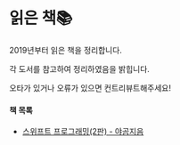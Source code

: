 # 읽은 책📚

2019년부터 읽은 책을 정리합니다. 

각 도서를 참고하여 정리하였음을 밝힙니다.

오타가 있거나 오류가 있으면 컨트리뷰트해주세요!

#### 책 목록

- [스위프트 프로그래밍(2판) - 야곰지음](https://github.com/DAEUN28/ReadingBooks/tree/master/SwiftPrograming(yagom))
